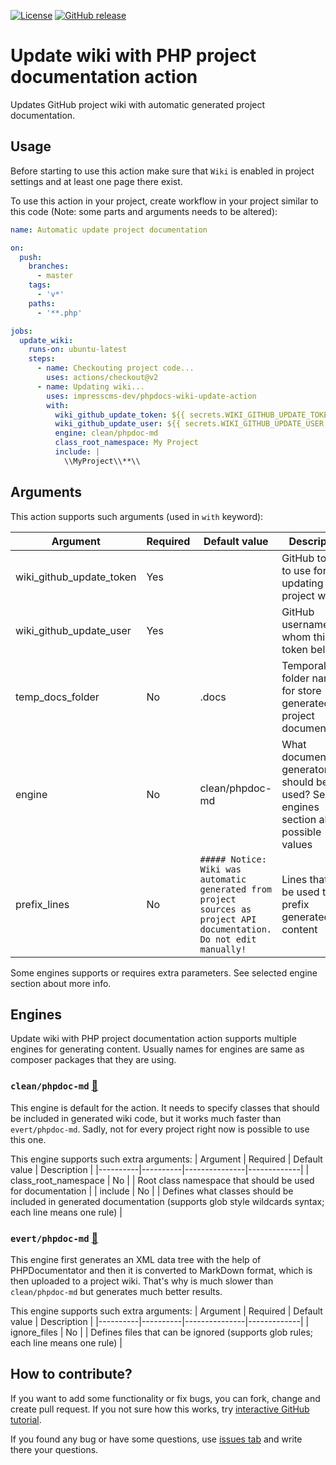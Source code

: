 [![License](https://img.shields.io/github/license/imponeer/phpdocs-wiki-update-action.svg)](LICENSE)
[![GitHub release](https://img.shields.io/github/release/imponeer/phpdocs-wiki-update-action.svg)](https://github.com/imponeer/phpdocs-wiki-update-action/releases)

# Update wiki with PHP project documentation action

Updates GitHub project wiki with automatic generated project documentation.

## Usage

Before starting to use this action make sure that `Wiki` is enabled in project settings and at least one page there exist.

To use this action in your project, create workflow in your project similar
to this code (Note: some parts and arguments needs to be altered):
```yaml
name: Automatic update project documentation

on:
  push:
    branches:
      - master
    tags:
      - 'v*'
    paths:
      - '**.php'

jobs:
  update_wiki:
    runs-on: ubuntu-latest
    steps:
      - name: Checkouting project code...
        uses: actions/checkout@v2
      - name: Updating wiki...
        uses: impresscms-dev/phpdocs-wiki-update-action
        with:
          wiki_github_update_token: ${{ secrets.WIKI_GITHUB_UPDATE_TOKEN }}
          wiki_github_update_user: ${{ secrets.WIKI_GITHUB_UPDATE_USER }}
          engine: clean/phpdoc-md
          class_root_namespace: My Project
          include: |
            \\MyProject\\**\\
```

## Arguments 

This action supports such arguments (used in `with` keyword):

| Argument | Required | Default value | Description |
|----------|----------|---------------|-------------|
| wiki_github_update_token | Yes | | GitHub token to use for updating project wiki |
| wiki_github_update_user | Yes | | GitHub username for whom this token belongs |
| temp_docs_folder | No | .docs | Temporally folder name for store generated project documentation |
| engine | No | clean/phpdoc-md | What documentation generator should be used? See engines section about possible values |
| prefix_lines | No | `##### Notice: Wiki was automatic generated from project sources as project API documentation. Do not edit manually!` | Lines that will be used to prefix generated wiki content |

Some engines supports or requires extra parameters. See selected engine section about more info.

## Engines

Update wiki with PHP project documentation action supports multiple engines for generating content. Usually names for engines are same as composer packages that they are using.

### `clean/phpdoc-md` [🔗](https://github.com/clean/phpdoc-md)

This engine is default for the action. It needs to specify classes that should be included in generated wiki code, but it works much faster than `evert/phpdoc-md`. Sadly, not for every project right now is possible to use this one.

This engine supports such extra arguments:
| Argument | Required | Default value | Description |
|----------|----------|---------------|-------------|
| class_root_namespace | No | | Root class namespace that should be used for documentation |
| include | No | | Defines what classes should be included in generated documentation (supports glob style wildcards syntax; each line means one rule) |

### `evert/phpdoc-md` [🔗](https://github.com/evert/phpdoc-md)

This engine first generates an XML data tree with the help of PHPDocumentator and then it is converted to MarkDown format, which is then uploaded to a project wiki. That's why is much slower than `clean/phpdoc-md` but generates much better results.

This engine supports such extra arguments:
| Argument | Required | Default value | Description |
|----------|----------|---------------|-------------|
| ignore_files | No | | Defines files that can be ignored (supports glob rules; each line means one rule) |

## How to contribute? 

If you want to add some functionality or fix bugs, you can fork, change and create pull request. If you not sure how this works, try [interactive GitHub tutorial](https://try.github.io).

If you found any bug or have some questions, use [issues tab](https://github.com/imponeer/phpdocs-wiki-update-action/issues) and write there your questions.
